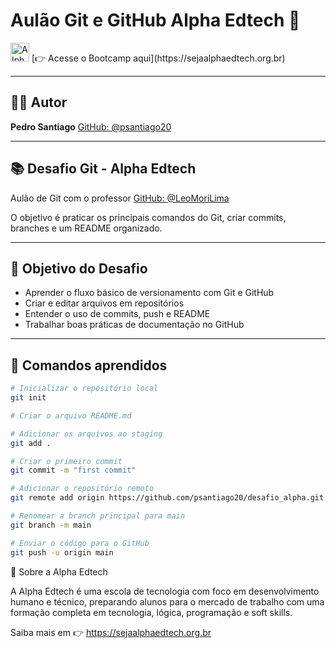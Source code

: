 # Aulão Git e GitHub Alpha Edtech 🚀

<img src="imagens/Alpha.jpeg" alt="Alpha Logo" height="30px" />
[👉 Acesse o Bootcamp aqui](https://sejaalphaedtech.org.br)

---

## 👨‍💻 Autor

**Pedro Santiago**
[GitHub: @psantiago20](https://github.com/psantiago20)

---

## 📚 Desafio Git - Alpha Edtech

Aulão de Git com o professor [GitHub: @LeoMoriLima](https://github.com/LeoMoriLima)

O objetivo é praticar os principais comandos do Git, criar commits, branches e um README organizado.

---

## 🧩 Objetivo do Desafio

- Aprender o fluxo básico de versionamento com Git e GitHub  
- Criar e editar arquivos em repositórios  
- Entender o uso de commits, push e README  
- Trabalhar boas práticas de documentação no GitHub  

---

## 🧠 Comandos aprendidos

```bash
# Inicializar o repositório local
git init

# Criar o arquivo README.md

# Adicionar os arquivos ao staging
git add .

# Criar o primeiro commit
git commit -m "first commit"

# Adicionar o repositório remoto
git remote add origin https://github.com/psantiago20/desafio_alpha.git

# Renomear a branch principal para main
git branch -m main

# Enviar o código para o GitHub
git push -u origin main
```

🏫 Sobre a Alpha Edtech

A Alpha Edtech é uma escola de tecnologia com foco em desenvolvimento humano e técnico, preparando alunos para o mercado de trabalho com uma formação completa em tecnologia, lógica, programação e soft skills.

Saiba mais em 👉 https://sejaalphaedtech.org.br
